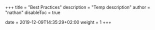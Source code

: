 +++
title = "Best Practices"
description = "Temp description"
author = "nathan"
disableToc = true

date = 2019-12-09T14:35:29+02:00
weight = 1
+++

<!-- If this file goes under contents/docs be sure to start chapters with ##, not # -->

